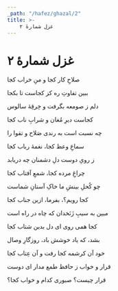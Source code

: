 ```yaml
---
_path: "/hafez/ghazal/2"
title: >-
    غزل شمارهٔ ۲
---
```

# غزل شمارهٔ ۲

<div class="b" id="bn1"><div class="m1"><p>صلاحِ کار کجا و منِ خراب کجا</p></div>
<div class="m2"><p>ببین تفاوتِ ره کز کجاست تا بکجا</p></div></div>
<div class="b" id="bn2"><div class="m1"><p>دلم ز صومعه بگرفت و خِرقِهٔ سالوس</p></div>
<div class="m2"><p>کجاست دیرِ مُغان و شرابِ ناب کجا</p></div></div>
<div class="b" id="bn3"><div class="m1"><p>چه نسبت است به رندی صَلاح و تقوا را</p></div>
<div class="m2"><p>سماعِ وعظ کجا، نغمهٔ رباب کجا</p></div></div>
<div class="b" id="bn4"><div class="m1"><p>ز رویِ دوست دلِ دشمنان چه دریابد</p></div>
<div class="m2"><p>چراغِ مرده کجا، شمعِ آفتاب کجا</p></div></div>
<div class="b" id="bn5"><div class="m1"><p>چو کُحلِ بینشِ ما خاکِ آستانِ شماست</p></div>
<div class="m2"><p>کجا رویم؟، بفرما، ازین جناب کجا</p></div></div>
<div class="b" id="bn6"><div class="m1"><p>مبین به سیبِ زَنَخدان که چاه در راه است</p></div>
<div class="m2"><p>کجا همی‌ روی ای دل بدین شتاب کجا</p></div></div>
<div class="b" id="bn7"><div class="m1"><p>بشد، که یاد خوشش باد، روزگارِ وصال</p></div>
<div class="m2"><p>خود آن کرشمه کجا رفت و آن عِتاب کجا</p></div></div>
<div class="b" id="bn8"><div class="m1"><p>قرار و خواب ز حافظ طمع مدار ای دوست</p></div>
<div class="m2"><p>قرار چیست؟ صبوری کدام و خواب کجا؟</p></div></div>
